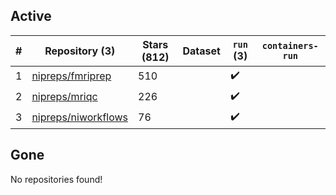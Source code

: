 ## Active
| # | Repository (3) | Stars (812) | Dataset | `run` (3) | `containers-run` |
| --- | --- | --- | --- | --- | --- |
| 1 | [nipreps/fmriprep](https://github.com/nipreps/fmriprep) | 510 |  | :heavy_check_mark: |  |
| 2 | [nipreps/mriqc](https://github.com/nipreps/mriqc) | 226 |  | :heavy_check_mark: |  |
| 3 | [nipreps/niworkflows](https://github.com/nipreps/niworkflows) | 76 |  | :heavy_check_mark: |  |

## Gone
No repositories found!
